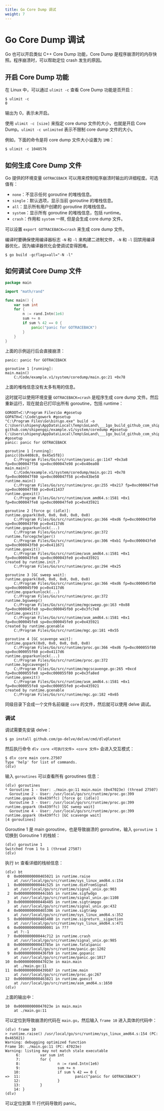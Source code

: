```yaml
---
title: Go Core Dump 调试
weight: 7
---
```


# Go Core Dump 调试

Go 也可以开启类似 C++ Core Dump 功能，Core Dump 是程序崩溃时的内存快照。程序崩溃时，可以帮助定位 crash 发生的原因。

## 开启 Core Dump 功能

在 Linux 中，可以通过 `ulimit -c` 查看 Core Dump 功能是否开启：

```
$ ulimit -c
0
```

输出为 0，表示未开启。

使用 `ulimit -c [size]` 来指定 core dump 文件的大小，也就是开启 Core Dump。`ulimit -c unlimited` 表示不限制 core dump 文件的大小。

例如，下面的命令是将 core dump 文件大小设置为 `1MB`：

```
$ ulimit -c 1048576
```

## 如何生成 Core Dump 文件

Go 提供的环境变量 `GOTRACEBACK` 可以用来控制程序崩溃时输出的详细程度。可选值有：

- `none`：不显示任何 goroutine 的堆栈信息。
- `single`：默认选项，显示当前 goroutine 的堆栈信息。
- `all`：显示所有用户创建的 goroutine 的堆栈信息。
- `system`：显示所有 goroutine 的堆栈信息，包括 runtime。
- `crash`：作用和 `system` 一样, 但是会生成 core dump 文件。

可以设置 `export GOTRACEBACK=crash` 来生成 core dump 文件。

编译时要确保使用编译器标志 `-N` 和 `-l` 来构建二进制文件，`-N` 和 `-l` 回禁用编译器优化，因为编译器优化会使调试变得困难。

```
$ go build -gcflags=all="-N -l"
```

## 如何调试 Core Dump 文件

```go
package main

import "math/rand"

func main() {
	var sum int
	for {
		n := rand.Intn(1e6)
		sum += n
		if sum % 42 == 0 {
			panic("panic for GOTRACEBACK")
		}
	}
}
```

上面的示例运行后会直接崩溃：

```
panic: panic for GOTRACEBACK

goroutine 1 [running]:
main.main()
	C:/Code/example.v1/system/coredump/main.go:21 +0x78
```

上面的堆栈信息没有太多有用的信息。

这时就可以使用环境变量 `GOTRACEBACK=crash` 是程序生成 core dump 文件。然后重新运行，现在就会已打印出所有 goroutine，包括 runtime：

```
GOROOT=C:\Program Files\Go #gosetup
GOPATH=C:\Code\gowork #gosetup
"C:\Program Files\Go\bin\go.exe" build -o C:\Users\shipeng\AppData\Local\Temp\GoLand\___1go_build_github_com_shipengqi_example_v1_system_coredump.exe github.com/shipengqi/example.v1/system/coredump #gosetup
C:\Users\shipeng\AppData\Local\Temp\GoLand\___1go_build_github_com_shipengqi_example_v1_system_coredump.exe #gosetup
panic: panic for GOTRACEBACK

goroutine 1 [running]:
panic({0x4408c0, 0x45e5f8})
	C:/Program Files/Go/src/runtime/panic.go:1147 +0x3a8 fp=0xc000047f58 sp=0xc000047e98 pc=0x40ea08
main.main()
	C:/Code/example.v1/system/coredump/main.go:21 +0x78 fp=0xc000047f80 sp=0xc000047f58 pc=0x43be58
runtime.main()
	C:/Program Files/Go/src/runtime/proc.go:255 +0x217 fp=0xc000047fe0 sp=0xc000047f80 pc=0x411437
runtime.goexit()
	C:/Program Files/Go/src/runtime/asm_amd64.s:1581 +0x1 fp=0xc000047fe8 sp=0xc000047fe0 pc=0x435921

goroutine 2 [force gc (idle)]:
runtime.gopark(0x0, 0x0, 0x0, 0x0, 0x0)
	C:/Program Files/Go/src/runtime/proc.go:366 +0xd6 fp=0xc000043fb0 sp=0xc000043f90 pc=0x4117d6
runtime.goparkunlock(...)
	C:/Program Files/Go/src/runtime/proc.go:372
runtime.forcegchelper()
	C:/Program Files/Go/src/runtime/proc.go:306 +0xb1 fp=0xc000043fe0 sp=0xc000043fb0 pc=0x411671
runtime.goexit()
	C:/Program Files/Go/src/runtime/asm_amd64.s:1581 +0x1 fp=0xc000043fe8 sp=0xc000043fe0 pc=0x435921
created by runtime.init.7
	C:/Program Files/Go/src/runtime/proc.go:294 +0x25

goroutine 3 [GC sweep wait]:
runtime.gopark(0x0, 0x0, 0x0, 0x0, 0x0)
	C:/Program Files/Go/src/runtime/proc.go:366 +0xd6 fp=0xc000045fb0 sp=0xc000045f90 pc=0x4117d6
runtime.goparkunlock(...)
	C:/Program Files/Go/src/runtime/proc.go:372
runtime.bgsweep()
	C:/Program Files/Go/src/runtime/mgcsweep.go:163 +0x88 fp=0xc000045fe0 sp=0xc000045fb0 pc=0x3fc7e8
runtime.goexit()
	C:/Program Files/Go/src/runtime/asm_amd64.s:1581 +0x1 fp=0xc000045fe8 sp=0xc000045fe0 pc=0x435921
created by runtime.gcenable
	C:/Program Files/Go/src/runtime/mgc.go:181 +0x55

goroutine 4 [GC scavenge wait]:
runtime.gopark(0x0, 0x0, 0x0, 0x0, 0x0)
	C:/Program Files/Go/src/runtime/proc.go:366 +0xd6 fp=0xc000055f80 sp=0xc000055f60 pc=0x4117d6
runtime.goparkunlock(...)
	C:/Program Files/Go/src/runtime/proc.go:372
runtime.bgscavenge()
	C:/Program Files/Go/src/runtime/mgcscavenge.go:265 +0xcd fp=0xc000055fe0 sp=0xc000055f80 pc=0x3fa8ed
runtime.goexit()
	C:/Program Files/Go/src/runtime/asm_amd64.s:1581 +0x1 fp=0xc000055fe8 sp=0xc000055fe0 pc=0x435921
created by runtime.gcenable
	C:/Program Files/Go/src/runtime/mgc.go:182 +0x65
```

同级目录下会成一个文件名前缀是 `core` 的文件，然后就可以使用 delve 调试。

### 调试 

调试需要先安装 delve：

```
$ go install github.com/go-delve/delve/cmd/dlv@latest
```

然后执行命令 `dlv core <可执行文件> <core 文件>` 会进入交互模式：

```
$ dlv core main core.27507
Type 'help' for list of commands.
(dlv)
```

输入 `goroutines` 可以查看所有 goroutines 信息：

```
(dlv) goroutines
* Goroutine 1 - User: ./main.go:11 main.main (0x47023e) (thread 27507)
  Goroutine 2 - User: /usr/local/go/src/runtime/proc.go:399 runtime.gopark (0x439ffc) [force gc (idle)]
  Goroutine 3 - User: /usr/local/go/src/runtime/proc.go:399 runtime.gopark (0x439ffc) [GC sweep wait]
  Goroutine 4 - User: /usr/local/go/src/runtime/proc.go:399 runtime.gopark (0x439ffc) [GC scavenge wait]
[4 goroutines]
```

Goroutine 1 是 main goroutine，也是导致崩溃的 goroutine，输入 `goroutine 1` 切换到 Goroutine 1 的栈帧：

```
(dlv) goroutine 1
Switched from 1 to 1 (thread 27507)
(dlv) 
```

执行 `bt` 查看详细的栈帧信息：

```
(dlv) bt
 0  0x0000000000465021 in runtime.raise
    at /usr/local/go/src/runtime/sys_linux_amd64.s:154
 1  0x000000000044c525 in runtime.dieFromSignal
    at /usr/local/go/src/runtime/signal_unix.go:903
 2  0x000000000044cbb5 in runtime.sigfwdgo
    at /usr/local/go/src/runtime/signal_unix.go:1108
 3  0x000000000044b485 in runtime.sigtrampgo
    at /usr/local/go/src/runtime/signal_unix.go:432
 4  0x0000000000465306 in runtime.sigtramp
    at /usr/local/go/src/runtime/sys_linux_amd64.s:352
 5  0x0000000000465400 in runtime.sigreturn__sigaction
    at /usr/local/go/src/runtime/sys_linux_amd64.s:471
 6  0x0000000000000001 in ???
    at ?:-1
 7  0x000000000044c712 in runtime.crash
    at /usr/local/go/src/runtime/signal_unix.go:985
 8  0x000000000043785e in runtime.fatalpanic
    at /usr/local/go/src/runtime/panic.go:1202
 9  0x0000000000436fb9 in runtime.gopanic
    at /usr/local/go/src/runtime/panic.go:1017
10  0x000000000047023e in main.main
    at ./main.go:11
11  0x0000000000439b87 in runtime.main
    at /usr/local/go/src/runtime/proc.go:267
12  0x0000000000463821 in runtime.goexit
    at /usr/local/go/src/runtime/asm_amd64.s:1650
(dlv) 
```

上面的输出中：

```
10  0x000000000047023e in main.main
    at ./main.go:11
```

可以定位到导致崩溃的代码在 `main.go`，然后输入 `frame 10` 进入具体的代码中：

```
(dlv) frame 10
> runtime.raise() /usr/local/go/src/runtime/sys_linux_amd64.s:154 (PC: 0x465021)
Warning: debugging optimized function
Frame 10: ./main.go:11 (PC: 47023e)
Warning: listing may not match stale executable
     6:         var sum int
     7:         for {
     8:                 n := rand.Intn(1e6)
     9:                 sum += n
    10:                 if sum % 42 == 0 {
=>  11:                         panic("panic for GOTRACEBACK")
    12:                 }
    13:         }
    14: }
(dlv) 
```

可以定位到第 11 行代码导致的 panic。